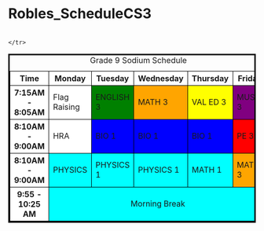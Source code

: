 # Robles_ScheduleCS3
<!DOCTYPE html>
<table>
<table style = "border: 3px solid black; border-collapse:collapse">
<caption> Grade 9 Sodium Schedule </caption>
<colgroup>
    <col span="7" style="background-color: white">
    <col style="background-color:white">
  </colgroup>	

<tr>
<th style = "border: 1px solid black"> Time </th>
<th style = "border: 1px solid black"> Monday </th>
<th style = "border: 1px solid black"> Tuesday </th>
<th style = "border: 1px solid black"> Wednesday </th>
<th style = "border: 1px solid black"> Thursday </th>
<th style = "border: 1px solid black"> Friday </th>

</tr>

<tr>
<th style = "border: 1px solid black"> 7:15AM - 8:05AM </th>
<td style = "border: 1px solid black"> Flag Raising </td>
<td style = "border: 1px solid black; background-color:green"> ENGLISH 3 </td>
<td style = "border: 1px solid black; background-color:orange"> MATH 3 </td>
<td style = "border: 1px solid black; background-color:yellow"> VAL ED 3 </td>
<td style = "border: 1px solid black; background-color:purple"> MUSIC 3 </td>
</tr> 
<tr>
<th style = "border: 1px solid black"> 8:10AM - 9:00AM </th>
<td style = "border: 1px solid black; background-color:"> HRA </td>
<td style = "border: 1px solid black; background-color:blue"> BIO 1</td>
<td style = "border: 1px solid black; background-color:blue"> BIO 1</td>
<td style = "border: 1px solid black; background-color:blue"> BIO 1</td>
<td style = "border: 1px solid black; background-color:red"> PE 3</td>
    </tr>
    <tr>
    <th style = "border: 1px solid black"> 8:10AM - 9:00AM </th>
<td style = "border: 1px solid black; background-color:aqua"> PHYSICS </td>
<td style = "border: 1px solid black; background-color:aqua"> PHYSICS 1</td>
<td style = "border: 1px solid black; background-color:aqua"> PHYSICS 1</td>
<td style = "border: 1px solid black; background-color:aqua"> MATH 1</td>
<td style = "border: 1px solid black; background-color:orange"> MATH 3</td>
    </tr>
    <tr>
 <th style = "border: 1px solid black;"> 9:55 - 10:25 AM  </th>
 <td style = "border: 1px solid black; background-color:aqua; text-align: center" colspan="5"> Morning Break </td>   
    </td>

    </tr>

    
